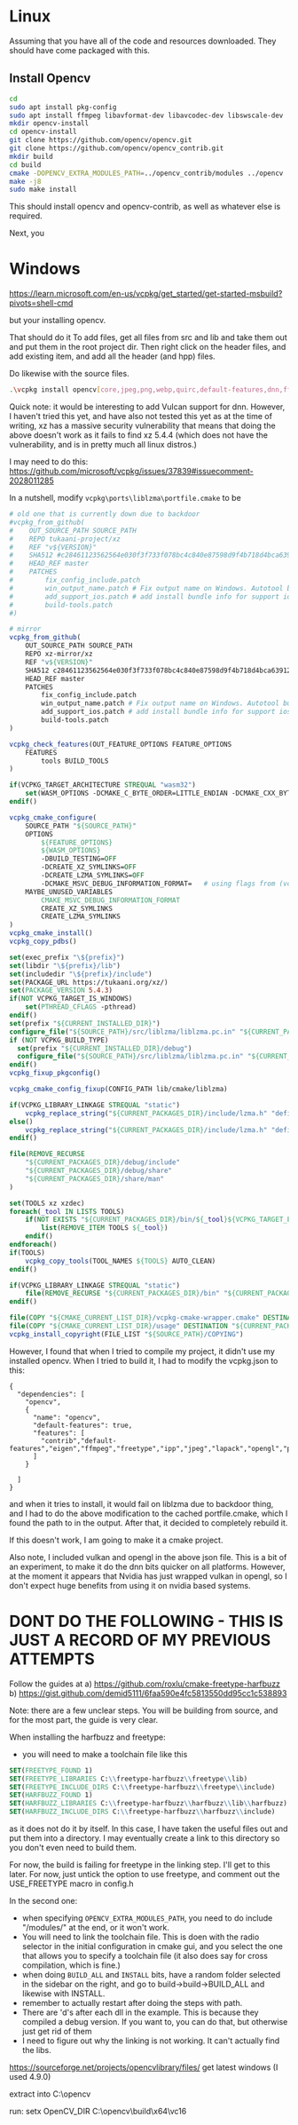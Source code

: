 # Linux

Assuming that you have all of the code and resources downloaded. They should have come packaged with this.

## Install Opencv
```bash
cd
sudo apt install pkg-config     
sudo apt install ffmpeg libavformat-dev libavcodec-dev libswscale-dev 
mkdir opencv-install
cd opencv-install
git clone https://github.com/opencv/opencv.git
git clone https://github.com/opencv/opencv_contrib.git
mkdir build
cd build
cmake -DOPENCV_EXTRA_MODULES_PATH=../opencv_contrib/modules ../opencv
make -j8
sudo make install
```
This should install opencv and opencv-contrib, as well as whatever else is required.

Next, you 














# Windows
https://learn.microsoft.com/en-us/vcpkg/get_started/get-started-msbuild?pivots=shell-cmd

but your installing opencv.

That should do it
To add files, get all files from src and lib and take them out and put them in the root project dir.
Then right click on the header files, and add existing item, and add all the header (and hpp) files.

Do likewise with the source files.

```bash
.\vcpkg install opencv[core,jpeg,png,webp,quirc,default-features,dnn,ffmpeg,freetype,ipp,tbb,tiff] --featurepackages
```

Quick note: it would be interesting to add Vulcan support for dnn. However, I haven't tried this yet, and have also not tested this yet as at the time of writing, xz has a massive security vulnerability that means that doing the above doesn't work as it fails to find xz 5.4.4 (which does not have the vulnerability, and is in pretty much all linux distros.)

I may need to do this:
https://github.com/microsoft/vcpkg/issues/37839#issuecomment-2028011285

In a nutshell, modify `vcpkg\ports\liblzma\portfile.cmake` to be 
```cmake
# old one that is currently down due to backdoor
#vcpkg_from_github(
#    OUT_SOURCE_PATH SOURCE_PATH
#    REPO tukaani-project/xz
#    REF "v${VERSION}"
#    SHA512 #c28461123562564e030f3f733f078bc4c840e87598d9f4b718d4bca639120d8133f969c45d7bdc62f33f081d789ec0f14a1791fb7da185156#82bfe3c0c7362e0
#    HEAD_REF master
#    PATCHES
#        fix_config_include.patch
#        win_output_name.patch # Fix output name on Windows. Autotool build does not generate lib prefixed #libraries on windows. 
#        add_support_ios.patch # add install bundle info for support ios 
#        build-tools.patch
#)

# mirror
vcpkg_from_github(
    OUT_SOURCE_PATH SOURCE_PATH
    REPO xz-mirror/xz
    REF "v${VERSION}"
    SHA512 c28461123562564e030f3f733f078bc4c840e87598d9f4b718d4bca639120d8133f969c45d7bdc62f33f081d789ec0f14a1791fb7da18515682bfe3c0c7362e0
    HEAD_REF master
    PATCHES
        fix_config_include.patch
        win_output_name.patch # Fix output name on Windows. Autotool build does not generate lib prefixed libraries on windows. 
        add_support_ios.patch # add install bundle info for support ios 
        build-tools.patch
)

vcpkg_check_features(OUT_FEATURE_OPTIONS FEATURE_OPTIONS
    FEATURES
        tools BUILD_TOOLS
)

if(VCPKG_TARGET_ARCHITECTURE STREQUAL "wasm32")
    set(WASM_OPTIONS -DCMAKE_C_BYTE_ORDER=LITTLE_ENDIAN -DCMAKE_CXX_BYTE_ORDER=LITTLE_ENDIAN)
endif()

vcpkg_cmake_configure(
    SOURCE_PATH "${SOURCE_PATH}"
    OPTIONS
        ${FEATURE_OPTIONS}
        ${WASM_OPTIONS}
        -DBUILD_TESTING=OFF
        -DCREATE_XZ_SYMLINKS=OFF
        -DCREATE_LZMA_SYMLINKS=OFF
        -DCMAKE_MSVC_DEBUG_INFORMATION_FORMAT=   # using flags from (vcpkg) toolchain
    MAYBE_UNUSED_VARIABLES
        CMAKE_MSVC_DEBUG_INFORMATION_FORMAT
        CREATE_XZ_SYMLINKS
        CREATE_LZMA_SYMLINKS
)
vcpkg_cmake_install()
vcpkg_copy_pdbs()

set(exec_prefix "\${prefix}")
set(libdir "\${prefix}/lib")
set(includedir "\${prefix}/include")
set(PACKAGE_URL https://tukaani.org/xz/)
set(PACKAGE_VERSION 5.4.3)
if(NOT VCPKG_TARGET_IS_WINDOWS)
    set(PTHREAD_CFLAGS -pthread)
endif()
set(prefix "${CURRENT_INSTALLED_DIR}")
configure_file("${SOURCE_PATH}/src/liblzma/liblzma.pc.in" "${CURRENT_PACKAGES_DIR}/lib/pkgconfig/liblzma.pc" @ONLY)
if (NOT VCPKG_BUILD_TYPE)
  set(prefix "${CURRENT_INSTALLED_DIR}/debug")
  configure_file("${SOURCE_PATH}/src/liblzma/liblzma.pc.in" "${CURRENT_PACKAGES_DIR}/debug/lib/pkgconfig/liblzma.pc" @ONLY)
endif()
vcpkg_fixup_pkgconfig()

vcpkg_cmake_config_fixup(CONFIG_PATH lib/cmake/liblzma)

if(VCPKG_LIBRARY_LINKAGE STREQUAL "static")
    vcpkg_replace_string("${CURRENT_PACKAGES_DIR}/include/lzma.h" "defined(LZMA_API_STATIC)" "1")
else()
    vcpkg_replace_string("${CURRENT_PACKAGES_DIR}/include/lzma.h" "defined(LZMA_API_STATIC)" "0")
endif()

file(REMOVE_RECURSE
    "${CURRENT_PACKAGES_DIR}/debug/include"
    "${CURRENT_PACKAGES_DIR}/debug/share"
    "${CURRENT_PACKAGES_DIR}/share/man"
)

set(TOOLS xz xzdec)
foreach(_tool IN LISTS TOOLS)
    if(NOT EXISTS "${CURRENT_PACKAGES_DIR}/bin/${_tool}${VCPKG_TARGET_EXECUTABLE_SUFFIX}")
        list(REMOVE_ITEM TOOLS ${_tool})
    endif()
endforeach()
if(TOOLS)
    vcpkg_copy_tools(TOOL_NAMES ${TOOLS} AUTO_CLEAN)
endif()

if(VCPKG_LIBRARY_LINKAGE STREQUAL "static")
    file(REMOVE_RECURSE "${CURRENT_PACKAGES_DIR}/bin" "${CURRENT_PACKAGES_DIR}/debug/bin")
endif()

file(COPY "${CMAKE_CURRENT_LIST_DIR}/vcpkg-cmake-wrapper.cmake" DESTINATION "${CURRENT_PACKAGES_DIR}/share/${PORT}")
file(COPY "${CMAKE_CURRENT_LIST_DIR}/usage" DESTINATION "${CURRENT_PACKAGES_DIR}/share/${PORT}")
vcpkg_install_copyright(FILE_LIST "${SOURCE_PATH}/COPYING")
```
However, I found that when I tried to compile my project, it didn't use my installed opencv. When I tried to build it, I had to modify the vcpkg.json to this:
```
{
  "dependencies": [
    "opencv",
    {
      "name": "opencv",
      "default-features": true,
      "features": [
        "contrib","default-features","eigen","ffmpeg","freetype","ipp","jpeg","lapack","opengl","png","tbb","tiff","vulkan","webp"
      ]
    }
    
  ]
}
```

and when it tries to install, it would fail on liblzma due to backdoor thing, and I had to do the above modification to the cached portfile.cmake, which I found the path to in the output. After that, it decided to completely rebuild it.

If this doesn't work, I am going to make it a cmake project.

Also note, I included vulkan and opengl in the above json file. This is a bit of an experiment, to make it do the dnn bits quicker on all platforms. However, at the moment it appears that Nvidia has just wrapped vulkan in opengl, so I don't expect huge benefits from using it on nvidia based systems.

# DONT DO THE FOLLOWING - THIS IS JUST A RECORD OF MY PREVIOUS ATTEMPTS

Follow the guides at
a) https://github.com/roxlu/cmake-freetype-harfbuzz
b) https://gist.github.com/demid5111/6faa590e4fc5813550dd95cc1c538893

Note: there are a few unclear steps. You will be building from source, and for the most part, the guide is very clear.

When installing the harfbuzz and freetype:
- you will need to make a toolchain file like this
```cmake
SET(FREETYPE_FOUND 1)
SET(FREETYPE_LIBRARIES C:\\freetype-harfbuzz\\freetype\\lib)
SET(FREETYPE_INCLUDE_DIRS C:\\freetype-harfbuzz\\freetype\\include)
SET(HARFBUZZ_FOUND 1)
SET(HARFBUZZ_LIBRARIES C:\\freetype-harfbuzz\\harfbuzz\\lib\\harfbuzz)
SET(HARFBUZZ_INCLUDE_DIRS C:\\freetype-harfbuzz\\harfbuzz\\include)
```
as it does not do it by itself.
In this case, I have taken the useful files out and put them into a directory. I may eventually create a link to this directory so you don't even need to build them.

For now, the build is failing for freetype in the linking step. I'll get to this later. For now, just untick the option to use freetype, and comment out the USE_FREETYPE macro in config.h


In the second one:
- when specifying `OPENCV_EXTRA_MODULES_PATH`, you need to do include "/modules/" at the end, or it won't work.
- You will need to link the toolchain file. This is doen with the radio selector in the initial configuration in cmake gui, and you select the one that allows you to specify a toolchain file (it also does say for cross compilation, which is fine.)
- when doing `BUILD_ALL` and `INSTALL` bits, have a random folder selected in the sidebar on the right, and go to build->build->BUILD_ALL and likewise with INSTALL.
- remember to actually restart after doing the steps with path.
- There are 'd's after each dll in the example. This is because they compiled a debug version. If you want to, you can do that, but otherwise just get rid of them
- I need to figure out why the linking is not working. It can't actually find the libs.










https://sourceforge.net/projects/opencvlibrary/files/
get latest windows (I used 4.9.0)

extract into C:\opencv

run:
setx OpenCV_DIR C:\opencv\build\x64\vc16